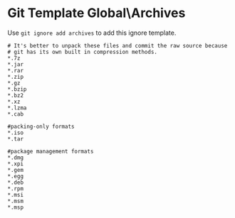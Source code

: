 Git Template Global\Archives
===

Use `git ignore add archives` to add this ignore template.

```
# It's better to unpack these files and commit the raw source because
# git has its own built in compression methods.
*.7z
*.jar
*.rar
*.zip
*.gz
*.bzip
*.bz2
*.xz
*.lzma
*.cab

#packing-only formats
*.iso
*.tar

#package management formats
*.dmg
*.xpi
*.gem
*.egg
*.deb
*.rpm
*.msi
*.msm
*.msp
```
